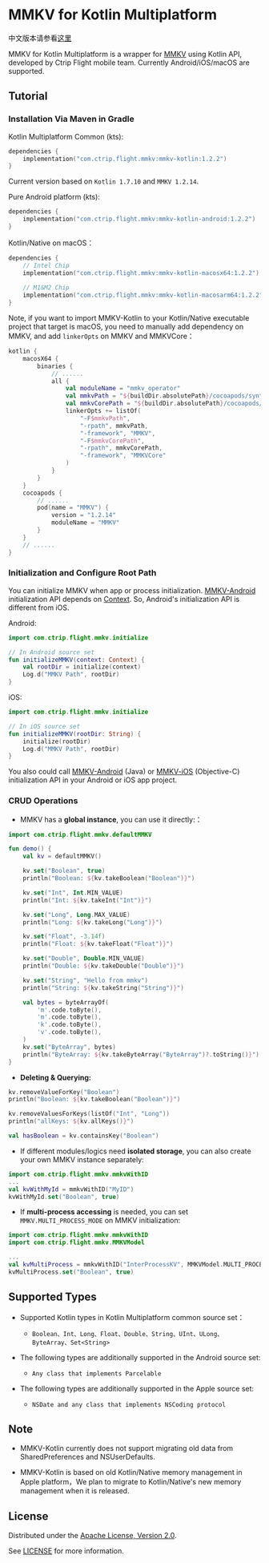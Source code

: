 # MMKV for Kotlin Multiplatform

中文版本请参看[这里](README_CN.md)

MMKV for Kotlin Multiplatform is a wrapper for [MMKV](https://github.com/Tencent/MMKV) using Kotlin API, developed by Ctrip Flight mobile team. Currently Android/iOS/macOS are supported.

## Tutorial

### Installation Via Maven in Gradle

Kotlin Multiplatform Common (kts):

```kotlin
dependencies {     
    implementation("com.ctrip.flight.mmkv:mmkv-kotlin:1.2.2")
}
```

Current version based on `Kotlin 1.7.10` and `MMKV 1.2.14`.

Pure Android platform (kts):

```kotlin
dependencies {     
    implementation("com.ctrip.flight.mmkv:mmkv-kotlin-android:1.2.2")
}
```

Kotlin/Native on macOS：

```kotlin
dependencies { 
    // Intel Chip
    implementation("com.ctrip.flight.mmkv:mmkv-kotlin-macosx64:1.2.2")
    
    // M1&M2 Chip
    implementation("com.ctrip.flight.mmkv:mmkv-kotlin-macosarm64:1.2.2")
}
```
Note, if you want to import MMKV-Kotlin to your Kotlin/Native executable project that target is macOS, you need to manually add dependency on MMKV, and add `linkerOpts` on MMKV and MMKVCore：

```kotlin
kotlin {
    macosX64 {
        binaries {
            // ......
            all {
                val moduleName = "mmkv_operator"
                val mmkvPath = "${buildDir.absolutePath}/cocoapods/synthetic/OSX/$moduleName/build/Release/MMKV"
                val mmkvCorePath = "${buildDir.absolutePath}/cocoapods/synthetic/OSX/$moduleName//build/Release/MMKVCore"
                linkerOpts += listOf(
                    "-F$mmkvPath",
                    "-rpath", mmkvPath,
                    "-framework", "MMKV",
                    "-F$mmkvCorePath",
                    "-rpath", mmkvCorePath,
                    "-framework", "MMKVCore"
                )
            }
        }
    }
    cocoapods {
        // ......
        pod(name = "MMKV") {
            version = "1.2.14"
            moduleName = "MMKV"
        }
    }
    // ......
}
```

### Initialization and Configure Root Path

You can initialize MMKV when app or process initialization. [MMKV-Android](https://github.com/Tencent/MMKV/tree/master/Android/MMKV) initialization API depends on [Context](https://developer.android.com/reference/android/content/Context). So, Android's initialization API is different from iOS.

Android:

```kotlin
import com.ctrip.flight.mmkv.initialize

// In Android source set
fun initializeMMKV(context: Context) {
    val rootDir = initialize(context)
    Log.d("MMKV Path", rootDir)
}
```

iOS:

```kotlin
import com.ctrip.flight.mmkv.initialize

// In iOS source set
fun initializeMMKV(rootDir: String) {
    initialize(rootDir)
    Log.d("MMKV Path", rootDir)
}
```

You also could call [MMKV-Android](https://github.com/Tencent/MMKV/tree/master/Android/MMKV) (Java) or [MMKV-iOS](https://github.com/Tencent/MMKV/tree/master/iOS) (Objective-C) initialization API in your Android or iOS app project.

### CRUD Operations

- MMKV has a **global instance**, you can use it directly:：

```kotlin
import com.ctrip.flight.mmkv.defaultMMKV

fun demo() {
    val kv = defaultMMKV()

    kv.set("Boolean", true)
    println("Boolean: ${kv.takeBoolean("Boolean")}")

    kv.set("Int", Int.MIN_VALUE)
    println("Int: ${kv.takeInt("Int")}")

    kv.set("Long", Long.MAX_VALUE)
    println("Long: ${kv.takeLong("Long")}")

    kv.set("Float", -3.14f)
    println("Float: ${kv.takeFloat("Float")}")

    kv.set("Double", Double.MIN_VALUE)
    println("Double: ${kv.takeDouble("Double")}")

    kv.set("String", "Hello from mmkv")
    println("String: ${kv.takeString("String")}")

    val bytes = byteArrayOf(
        'm'.code.toByte(), 
        'm'.code.toByte(), 
        'k'.code.toByte(), 
        'v'.code.toByte(),
    )
    kv.set("ByteArray", bytes)
    println("ByteArray: ${kv.takeByteArray("ByteArray")?.toString()}")
}
```

- **Deleting & Querying:**

```kotlin
kv.removeValueForKey("Boolean")
println("Boolean: ${kv.takeBoolean("Boolean")}")

kv.removeValuesForKeys(listOf("Int", "Long"))
println("allKeys: ${kv.allKeys()}")

val hasBoolean = kv.containsKey("Boolean")
```

- If different modules/logics need **isolated storage**, you can also create your own MMKV instance separately:

```kotlin
import com.ctrip.flight.mmkv.mmkvWithID
...
val kvWithMyId = mmkvWithID("MyID")
kvWithMyId.set("Boolean", true)
```

- If **multi-process accessing** is needed, you can set `MMKV.MULTI_PROCESS_MODE` on MMKV initialization:

```kotlin
import com.ctrip.flight.mmkv.mmkvWithID
import com.ctrip.flight.mmkv.MMKVModel

...
val kvMultiProcess = mmkvWithID("InterProcessKV", MMKVModel.MULTI_PROCESS)
kvMultiProcess.set("Boolean", true)
```

## Supported Types

* Supported Kotlin types in Kotlin Multiplatform common source set：
  * `Boolean、Int、Long、Float、Double、String、UInt、ULong、ByteArray、Set<String>`
 

* The following types are additionally supported in the Android source set:
  * `Any class that implements Parcelable`


* The following types are additionally supported in the Apple source set:
  * `NSDate and any class that implements NSCoding protocol`


## Note
 
- MMKV-Kotlin currently does not support migrating old data from SharedPreferences and NSUserDefaults.

- MMKV-Kotlin is based on old Kotlin/Native memory management in Apple platform，We plan to migrate to Kotlin/Native's new memory management when it is released.

## License

Distributed under the [Apache License, Version 2.0](https://github.com/aws/jsii/tree/main/packages/jsii-reflect#license).

See [LICENSE](LICENSE.txt) for more information.